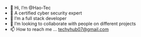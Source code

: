 - 👋 Hi, I’m @Hao-Tec
- 👀 A certified cyber security expert
- 🌱 I’m a full stack developer
- 💞️ I’m looking to collaborate with people on different projects
- 📫 How to reach me ...
techyhub07@gmail.com
<!---
Hao-Tec/Hao-Tec is a ✨ special ✨ repository because it is very unique in its dealing with people.
You can contact us for any IT Solutions.
--->

